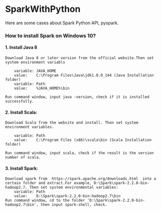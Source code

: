 # SparkWithPython
Here are some cases about Spark Python API, pyspark.

### How to install Spark on Windows 10?

#### 1. Install Java 8
    Download Java 8 or later version from the official website.Then set system environment variabls

        variable: JAVA_HOME
        value:    C:\Program Files\Java\jdk1.8.0_144 (Java Installation folder)
        variable: Path
        value:    %JAVA_HOME%\bin

    Run command window, input java -version, check if it is installed successfully.
 
#### 2. Install Scala:
    Download Scala from the website and install. Then set system environment variables.
        
        variable: Path
        value:    C:\Program Files (x86)\scala\bin (Scala Installation folder)
        
    Run command window, input scala, check if the result is the version number of scala.

#### 3. Install Spark:
    Download spark from  https://spark.apache.org/downloads.html  into a certain folder and extract.For example, D:\Spark\spark-2.2.0-bin-hadoop2.7. Then set system environmental variables:
        variable: Path
        value:    D:\Spark\spark-2.2.0-bin-hadoop2.7\bin
    Run command window, cd to the folder 'D:\Spark\spark-2.2.0-bin-hadoop2.7\bin', then input spark-shell, check.
  
